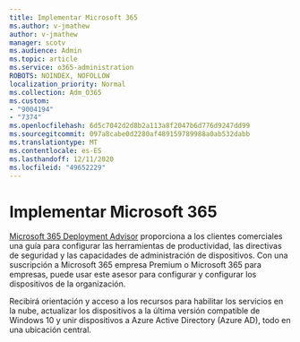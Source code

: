 ```yaml
---
title: Implementar Microsoft 365
ms.author: v-jmathew
author: v-jmathew
manager: scotv
ms.audience: Admin
ms.topic: article
ms.service: o365-administration
ROBOTS: NOINDEX, NOFOLLOW
localization_priority: Normal
ms.collection: Adm_O365
ms.custom:
- "9004194"
- "7374"
ms.openlocfilehash: 6d5c7042d2d8b2a113a8f2047b6d776d9247dd99
ms.sourcegitcommit: 097a8cabe0d2280af489159789988a0ab532dabb
ms.translationtype: MT
ms.contentlocale: es-ES
ms.lasthandoff: 12/11/2020
ms.locfileid: "49652229"
---
```

# <a name="deploy-microsoft-365"></a>Implementar Microsoft 365

[Microsoft 365 Deployment Advisor](https://go.microsoft.com/fwlink/?linkid=2072646) proporciona a los clientes comerciales una guía para configurar las herramientas de productividad, las directivas de seguridad y las capacidades de administración de dispositivos. Con una suscripción a Microsoft 365 empresa Premium o Microsoft 365 para empresas, puede usar este asesor para configurar y configurar los dispositivos de la organización.

Recibirá orientación y acceso a los recursos para habilitar los servicios en la nube, actualizar los dispositivos a la última versión compatible de Windows 10 y unir dispositivos a Azure Active Directory (Azure AD), todo en una ubicación central.
